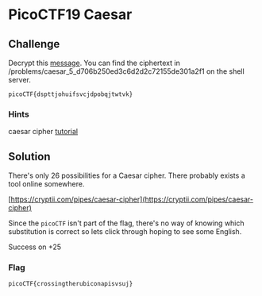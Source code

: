 # PicoCTF19 Caesar

## Challenge

Decrypt this [message](https://2019shell1.picoctf.com/static/dd13c821b22c2f3bd7ea8825ff733cc1/ciphertext). You can find the ciphertext in /problems/caesar_5_d706b250ed3c6d2d2c72155de301a2f1 on the shell server.

`picoCTF{dspttjohuifsvcjdpobqjtwtvk}`

### Hints

caesar cipher [tutorial](https://learncryptography.com/classical-encryption/caesar-cipher)

## Solution

There's only 26 possibilities for a Caesar cipher. There probably exists a tool online somewhere.

[https://cryptii.com/pipes/caesar-cipher](https://cryptii.com/pipes/caesar-cipher)

Since the `picoCTF` isn't part of the flag, there's no way of knowing which substitution is correct so lets click through hoping to see some English.

Success on +25

### Flag
`picoCTF{crossingtherubiconapisvsuj}`

